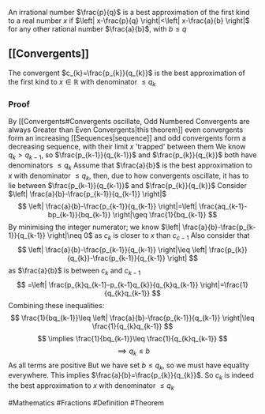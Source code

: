 An irrational number $\frac{p}{q}$ is a best approximation of the first kind to a real number $x$ if $\left|  x-\frac{p}{q} \right|<\left| x-\frac{a}{b} \right|$ for any other rational number $\frac{a}{b}$, with $b\leq q$
## [[Convergents]]
The convergent $c_{k}=\frac{p_{k}}{q_{k}}$ is the best approximation of the first kind to $x \in\mathbb{R}$ with denominator $\leq q_{k}$
### Proof
By [[Convergents#Convergents oscillate, Odd Numbered Convergents are always Greater than Even Convergents|this theorem]] even convergents form an increasing [[Sequences|sequence]] and odd convergents form a decreasing sequence, with their limit $x$ 'trapped' between them
We know $q_{k}>q_{k-1}$, so $\frac{p_{k-1}}{q_{k-1}}$ and $\frac{p_{k}}{q_{k}}$ both have denominators $\leq q_{k}$
Assume that $\frac{a}{b}$ is the best approximation to $x$ with denominator $\leq q_{k}$, then, due to how convergents oscillate, it has to lie between $\frac{p_{k-1}}{q_{k-1}}$ and $\frac{p_{k}}{q_{k}}$
Consider $\left| \frac{a}{b}-\frac{p_{k-1}}{q_{k-1}} \right|$
$$
\left| \frac{a}{b}-\frac{p_{k-1}}{q_{k-1}} \right|=\left| \frac{aq_{k-1}-bp_{k-1}}{bq_{k-1}} \right|\geq \frac{1}{bq_{k-1}}
$$
By minimising the integer numerator; we know $\left| \frac{a}{b}-\frac{p_{k-1}}{q_{k-1}} \right|\neq 0$ as $c_{k}$ is closer to $x$ than $c_{c-1}$
Also consider that
$$
\left| \frac{a}{b}-\frac{p_{k-1}}{q_{k-1}} \right|\leq \left| \frac{p_{k}}{q_{k}}-\frac{p_{k-1}}{q_{k-1}} \right|
$$
as $\frac{a}{b}$ is between $c_{k}$ and $c_{k-1}$
$$
=\left| \frac{p_{k}q_{k-1}-p_{k-1}q_{k}}{q_{k}q_{k-1}} \right|=\frac{1}{q_{k}q_{k-1}}
$$
Combining these inequalities:
$$
\frac{1}{bq_{k-1}}\leq \left| \frac{a}{b}-\frac{p_{k-1}}{q_{k-1}} \right|\leq \frac{1}{q_{k}q_{k-1}}
$$
$$
\implies \frac{1}{bq_{k-1}}\leq \frac{1}{q_{k}q_{k-1}}
$$
$$
\implies q_{k}\leq b
$$
As all terms are positive
But we have set $b\leq q_{k}$, so we must have equality everywhere. This implies $\frac{a}{b}=\frac{p_{k}}{q_{k}}$. So $c_{k}$ is indeed the best approximation to $x$ with denominator $\leq q_{k}$


#Mathematics #Fractions #Definition #Theorem 